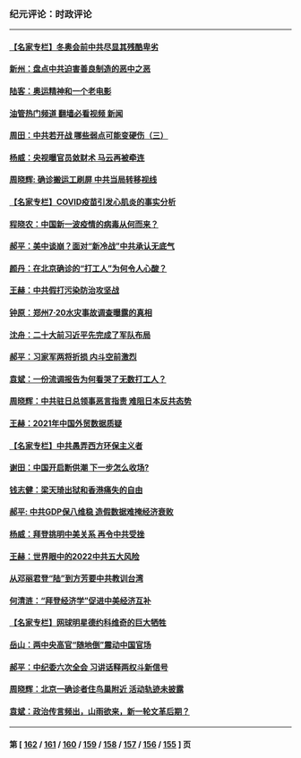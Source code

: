 ### 纪元评论：时政评论
---
#### [【名家专栏】冬奥会前中共尽显其残酷卑劣](../../pages/nsc1025/n13524318.md?01240330) 
#### [新州：盘点中共迫害善良制造的恶中之恶](../../pages/nsc1025/n13523764.md?01240330) 
#### [陆客：奥运精神和一个老电影](../../pages/nsc1025/n13523697.md?01240330) 
#### [油管热门频道 翻墙必看视频 新闻](ok?01240330)
#### [周田：中共若开战 哪些弱点可能变硬伤（三）](../../pages/nsc1025/n13522967.md?01240330) 
#### [杨威：央视曝官员敛财术 马云再被牵连](../../pages/nsc1025/n13523140.md?01240330) 
#### [周晓辉: 确诊搬运工刷屏 中共当局转移视线](../../pages/nsc1025/n13523084.md?01240330) 
#### [【名家专栏】COVID疫苗引发心肌炎的事实分析](../../pages/nsc1025/n13522726.md?01240330) 
#### [程晓农：中国新一波疫情的病毒从何而来？](../../pages/nsc1025/n13522970.md?01240330) 
#### [郝平：美中谈崩？面对“新冷战”中共承认无底气](../../pages/nsc1025/n13523008.md?01240330) 
#### [颜丹：在北京确诊的“打工人”为何令人心酸？](../../pages/nsc1025/n13522997.md?01240330) 
#### [王赫：中共假打污染防治攻坚战](../../pages/nsc1025/n13522272.md?01240330) 
#### [钟原：郑州7·20水灾事故调查曝露的真相](../../pages/nsc1025/n13521987.md?01240330) 
#### [沈舟：二十大前习近平先完成了军队布局](../../pages/nsc1025/n13521282.md?01240330) 
#### [郝平：习家军两将折损 内斗空前激烈](../../pages/nsc1025/n13521197.md?01240330) 
#### [袁斌：一份流调报告为何看哭了无数打工人？](../../pages/nsc1025/n13520362.md?01240330) 
#### [周晓辉：中共驻日总领事恶言指责 难阻日本反共态势](../../pages/nsc1025/n13518294.md?01240330) 
#### [王赫：2021年中国外贸数据质疑](../../pages/nsc1025/n13519297.md?01240330) 
#### [【名家专栏】中共愚弄西方环保主义者](../../pages/nsc1025/n13518225.md?01240330) 
#### [谢田：中国开启断供潮 下一步怎么收场?](../../pages/nsc1025/n13518660.md?01240330) 
#### [钱志健：梁天琦出狱和香港痛失的自由](../../pages/nsc1025/n13518548.md?01240330) 
#### [郝平: 中共GDP保八维稳 造假数据难掩经济衰败](../../pages/nsc1025/n13516248.md?01240330) 
#### [杨威：拜登挑明中美关系 再令中共受挫](../../pages/nsc1025/n13517055.md?01240330) 
#### [王赫：世界眼中的2022中共五大风险](../../pages/nsc1025/n13516882.md?01240330) 
#### [从邓丽君登“陆”到方芳要中共教训台湾](../../pages/nsc1025/n13517100.md?01240330) 
#### [何清涟：“拜登经济学”促进中美经济互补](../../pages/nsc1025/n13516683.md?01240330) 
#### [【名家专栏】网球明星德约科维奇的巨大牺牲](../../pages/nsc1025/n13515823.md?01240330) 
#### [岳山：两中央高官“随地倒”震动中国官场](../../pages/nsc1025/n13515984.md?01240330) 
#### [郝平：中纪委六次全会 习讲话释两权斗新信号](../../pages/nsc1025/n13516021.md?01240330) 
#### [周晓辉：北京一确诊者住鸟巢附近 活动轨迹未披露](../../pages/nsc1025/n13515913.md?01240330) 
#### [袁斌：政治传言频出，山雨欲来，新一轮文革后期？](../../pages/nsc1025/n13515245.md?01240330) 

---
#### 第 [ [162](./162.md?01240330) / [161](./161.md?01240330) / [160](./160.md?01240330) / [159](./159.md?01240330) / [158](./158.md?01240330) / [157](./157.md?01240330) / [156](./156.md?01240330) / [155](./155.md?01240330) ] 页
